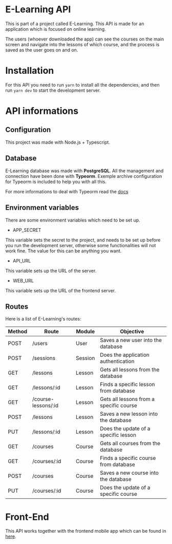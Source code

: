 # E-Learning API

This is part of a project called E-Learning. This API is made for an application
which is focused on online learning.

The users (whoever downloaded the app) can see the courses on the main screen
and navigate into the lessons of which course, and the process is saved as the
user goes on and on.

# Installation

For this API you need to run `yarn` to install all the dependencies, and
then run `yarn dev` to start the development server.

# API informations

## Configuration

This project was made with Node.js + Typescript.

## Database

E-Learning database was made with **PostgreSQL**. All the management and
connection have been done with **Typeorm**. Exemple archive configuration for
Typeorm is included to help you with all this.

For more informations to deal with Typeorm read the [docs](https://typeorm.io/#/)

## Environment variables

There are some environment variables which need to be set up.

* APP_SECRET

This variable sets the secret to the project, and needs to be set up before you
run the development server, otherwise some functionalities will not work fine.
The value for this can be anything you want.

* API_URL

This variable sets up the URL of the server.

* WEB_URL

This variable sets up the URL of the frontend server.

## Routes

Here is a list of E-Learning's routes:

| Method | Route | Module | Objective |
| ------ | ----- | ------ | --------- |
| POST | /users  | User | Saves a new user into the database |
| POST | /sessions | Session | Does the application authentication |
| GET  | /lessons | Lesson | Gets all lessons from the database |
| GET  | /lessons/:id | Lesson | Finds a specific lesson from database |
| GET  | /course-lessons/:id | Lesson | Gets all lessons from a specific course |
| POST | /lessons | Lesson | Saves a new lesson into the database |
| PUT  | /lessons/:id | Lesson | Does the update of a specific lesson |
| GET  | /courses | Course | Gets all courses from the database |
| GET  | /courses/:id | Course | Finds a specific course from database |
| POST | /courses | Course | Saves a new course into the database |
| PUT  | /courses/:id | Course | Does the update of a specific course |

# Front-End

This API works together with the frontend mobile app which can be found in [here](https://github.com/gui10l1/elearningapp).
